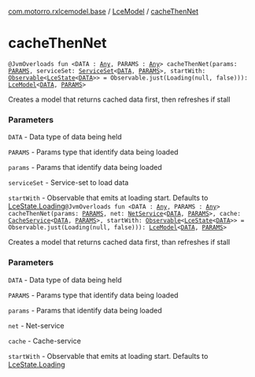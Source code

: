 [com.motorro.rxlcemodel.base](../index.md) / [LceModel](index.md) / [cacheThenNet](./cache-then-net.md)

# cacheThenNet

`@JvmOverloads fun <DATA : `[`Any`](https://kotlinlang.org/api/latest/jvm/stdlib/kotlin/-any/index.html)`, PARAMS : `[`Any`](https://kotlinlang.org/api/latest/jvm/stdlib/kotlin/-any/index.html)`> cacheThenNet(params: `[`PARAMS`](cache-then-net.md#PARAMS)`, serviceSet: `[`ServiceSet`](../../com.motorro.rxlcemodel.base.service/-service-set/index.md)`<`[`DATA`](cache-then-net.md#DATA)`, `[`PARAMS`](cache-then-net.md#PARAMS)`>, startWith: `[`Observable`](http://reactivex.io/RxJava/3.x/javadoc/io/reactivex/rxjava3/core/Observable.html)`<`[`LceState`](../-lce-state/index.md)`<`[`DATA`](cache-then-net.md#DATA)`>> = Observable.just(Loading(null, false))): `[`LceModel`](index.md)`<`[`DATA`](cache-then-net.md#DATA)`, `[`PARAMS`](cache-then-net.md#PARAMS)`>`

Creates a model that returns cached data first, then refreshes if stall

### Parameters

`DATA` - Data type of data being held

`PARAMS` - Params type that identify data being loaded

`params` - Params that identify data being loaded

`serviceSet` - Service-set to load data

`startWith` - Observable that emits at loading start. Defaults to [LceState.Loading](../-lce-state/-loading/index.md)`@JvmOverloads fun <DATA : `[`Any`](https://kotlinlang.org/api/latest/jvm/stdlib/kotlin/-any/index.html)`, PARAMS : `[`Any`](https://kotlinlang.org/api/latest/jvm/stdlib/kotlin/-any/index.html)`> cacheThenNet(params: `[`PARAMS`](cache-then-net.md#PARAMS)`, net: `[`NetService`](../../com.motorro.rxlcemodel.base.service/-net-service/index.md)`<`[`DATA`](cache-then-net.md#DATA)`, `[`PARAMS`](cache-then-net.md#PARAMS)`>, cache: `[`CacheService`](../../com.motorro.rxlcemodel.base.service/-cache-service/index.md)`<`[`DATA`](cache-then-net.md#DATA)`, `[`PARAMS`](cache-then-net.md#PARAMS)`>, startWith: `[`Observable`](http://reactivex.io/RxJava/3.x/javadoc/io/reactivex/rxjava3/core/Observable.html)`<`[`LceState`](../-lce-state/index.md)`<`[`DATA`](cache-then-net.md#DATA)`>> = Observable.just(Loading(null, false))): `[`LceModel`](index.md)`<`[`DATA`](cache-then-net.md#DATA)`, `[`PARAMS`](cache-then-net.md#PARAMS)`>`

Creates a model that returns cached data first, than refreshes if stall

### Parameters

`DATA` - Data type of data being held

`PARAMS` - Params type that identify data being loaded

`params` - Params that identify data being loaded

`net` - Net-service

`cache` - Cache-service

`startWith` - Observable that emits at loading start. Defaults to [LceState.Loading](../-lce-state/-loading/index.md)